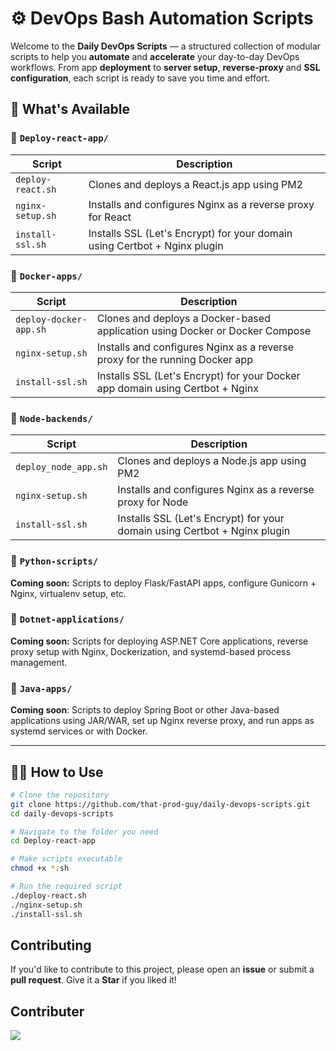 # ⚙️ DevOps Bash Automation Scripts

Welcome to the **Daily DevOps Scripts** — a structured collection of modular scripts to help you **automate** and **accelerate** your day-to-day DevOps workflows. From app **deployment** to **server setup**, **reverse-proxy** and **SSL configuration**, each script is ready to save you time and effort.


## 🚀 What's Available

### 📁 `Deploy-react-app/`

| Script               | Description                                                                |
|----------------------|----------------------------------------------------------------------------|
| `deploy-react.sh`    | Clones and deploys a React.js app using PM2                                |
| `nginx-setup.sh`     | Installs and configures Nginx as a reverse proxy for React                 |
| `install-ssl.sh`     | Installs SSL (Let's Encrypt) for your domain using Certbot + Nginx plugin  |

### 📁 `Docker-apps/`



| Script               | Description                                                                |
|----------------------|----------------------------------------------------------------------------|
| `deploy-docker-app.sh`    | Clones and deploys a Docker-based application using Docker or Docker Compose                                |
| `nginx-setup.sh`     | Installs and configures Nginx as a reverse proxy for the running Docker app                |
| `install-ssl.sh`     | Installs SSL (Let's Encrypt) for your Docker app domain using Certbot + Nginx  |

### 📁 `Node-backends/`


| Script               | Description                                                                |
|----------------------|----------------------------------------------------------------------------|
| `deploy_node_app.sh`    | Clones and deploys a Node.js app using PM2                                |
| `nginx-setup.sh`     | Installs and configures Nginx as a reverse proxy for Node                 |
| `install-ssl.sh`     | Installs SSL (Let's Encrypt) for your domain using Certbot + Nginx plugin  |


### 📁 `Python-scripts/`

**Coming soon:** Scripts to deploy Flask/FastAPI apps, configure Gunicorn + Nginx, virtualenv setup, etc.

### 📁 `Dotnet-applications/`

**Coming soon:** Scripts for deploying ASP.NET Core applications, reverse proxy setup with Nginx, Dockerization, and systemd-based process management.

### 📁 `Java-apps/`
**Coming soon**: Scripts to deploy Spring Boot or other Java-based applications using JAR/WAR, set up Nginx reverse proxy, and run apps as systemd services or with Docker.

---

## 🧑‍💻 How to Use

```bash
# Clone the repository
git clone https://github.com/that-prod-guy/daily-devops-scripts.git
cd daily-devops-scripts

# Navigate to the folder you need
cd Deploy-react-app

# Make scripts executable
chmod +x *.sh

# Run the required script
./deploy-react.sh
./nginx-setup.sh
./install-ssl.sh

```

## Contributing
If you'd like to contribute to this project, please open an **issue** or submit a **pull request**.
Give it a **Star** if you liked it!

## Contributer
<a href = "https://daoudhussain.netlify.app/">
  <img src = "https://contrib.rocks/image?repo=that-prod-guy/daily-devops-scripts"/>
</a>
